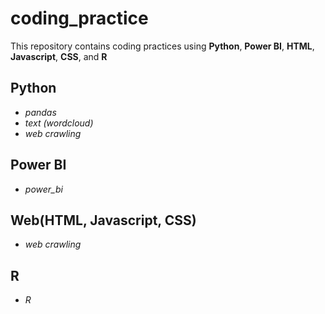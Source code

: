 # coding_practice
This repository contains coding practices using **Python**, **Power BI**, **HTML**, **Javascript**, **CSS**, and **R**
## Python
* *pandas*
* *text (wordcloud)*
* *web crawling*
## Power BI
* *power_bi*
## Web(HTML, Javascript, CSS)
* *web crawling*
## R
* *R*
